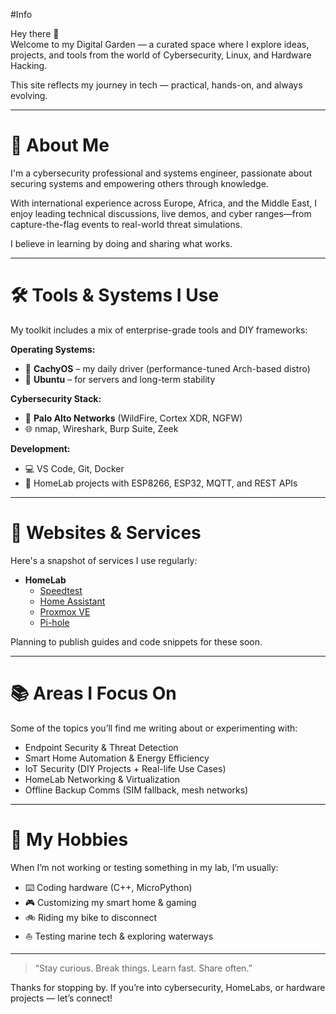 #Info

Hey there 👋  
Welcome to my Digital Garden — a curated space where I explore ideas, projects, and tools from the world of Cybersecurity, Linux, and Hardware Hacking.

This site reflects my journey in tech — practical, hands-on, and always evolving.

---

# 👤 About Me

I'm a cybersecurity professional and systems engineer, passionate about securing systems and empowering others through knowledge.  

With international experience across Europe, Africa, and the Middle East, I enjoy leading technical discussions, live demos, and cyber ranges—from capture-the-flag events to real-world threat simulations.

I believe in learning by doing and sharing what works.

---

# 🛠 Tools & Systems I Use

My toolkit includes a mix of enterprise-grade tools and DIY frameworks:

**Operating Systems:**
- 🐧 **CachyOS** – my daily driver (performance-tuned Arch-based distro)
- 🧱 **Ubuntu** – for servers and long-term stability

**Cybersecurity Stack:**
- 🔐 **Palo Alto Networks** (WildFire, Cortex XDR, NGFW)
- 🌐 nmap, Wireshark, Burp Suite, Zeek

**Development:**
- 💻 VS Code, Git, Docker
- 🧠 HomeLab projects with ESP8266, ESP32, MQTT, and REST APIs

---

# 🧰 Websites & Services

Here's a snapshot of services I use regularly:

+ **HomeLab**
  + [Speedtest](https://www.fast.com)
  + [Home Assistant](https://www.home-assistant.io)
  + [Proxmox VE](https://www.proxmox.com/en/)
  + [Pi-hole](https://pi-hole.net)

Planning to publish guides and code snippets for these soon.

---

# 📚 Areas I Focus On

Some of the topics you’ll find me writing about or experimenting with:

* Endpoint Security & Threat Detection
* Smart Home Automation & Energy Efficiency
* IoT Security (DIY Projects + Real-life Use Cases)
* HomeLab Networking & Virtualization
* Offline Backup Comms (SIM fallback, mesh networks)

---

# 🎯 My Hobbies

When I’m not working or testing something in my lab, I’m usually:

* :keyboard: Coding hardware (C++, MicroPython)
* :video_game: Customizing my smart home & gaming
* :bike: Riding my bike to disconnect
* :boat: Testing marine tech & exploring waterways

---

> “Stay curious. Break things. Learn fast. Share often.”

Thanks for stopping by. If you’re into cybersecurity, HomeLabs, or hardware projects — let’s connect!
